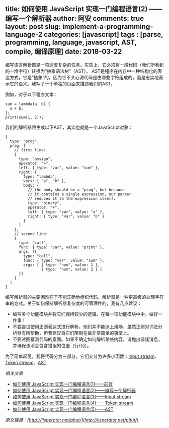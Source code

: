 title: 如何使用 JavaScript 实现一门编程语言(2) —— 编写一个解析器
author: 阿安
comments: true
layout: post
slug: implement-a-programming-language-2
categories: [javascript]
tags : [parse, programming, language, javascript, AST, compile, 编译原理]
date: 2018-03-22
---

编写语言解析器是一项适度复杂的任务。实质上，它必须将一段代码（我们所看到的一堆字符）转换为“抽象语法树”（AST）。
AST是程序在内存中一种结构化的表达方式，它是“抽象”的，因为它不关心源代码是由哪些字符组成的，而是忠实地表示它的语义。我写了一个单独的页面来描述我们的AST。

例如，对于以下程序文本：

    sum = lambda(a, b) {
      a + b;
    };
    print(sum(1, 2));

<!-- more -->

我们的解析器将生成以下AST，其实也就是一个JavaScript对象：

    {
      type: "prog",
      prog: [
        // first line:
        {
          type: "assign",
          operator: "=",
          left: { type: "var", value: "sum" },
          right: {
            type: "lambda",
            vars: [ "a", "b" ],
            body: {
              // the body should be a "prog", but because
              // it contains a single expression, our parser
              // reduces it to the expression itself.
              type: "binary",
              operator: "+",
              left: { type: "var", value: "a" },
              right: { type: "var", value: "b" }
            }
          }
        },
        // second line:
        {
          type: "call",
          func: { type: "var", value: "print" },
          args: [{
            type: "call",
            func: { type: "var", value: "sum" },
            args: [ { type: "num", value: 1 },
                    { type: "num", value: 2 } ]
          }]
        }
      ]
    }

编写解析器的主要困难在于不能正确地组织代码。解析器是一种更高级的处理字符串的方式。关于如何保持解析器复杂度的可管理性的，我有几点建议：

- 编写多个功能模块并将它们保持较少的逻辑。在每一项功能模块中中，做好一件事！
- 不要尝试使用正则表达式进行解析。他们并不能派上用场，虽然正则对词法分析器有所帮助，但我建议将它们限制在做非常简单的事情上。
- 不要试图猜测代码的意图。如果不确定如何解析某些内容，请抛出错误消息，并确保该消息包含错误的位置（行/列）。

为了简单起见，我将代码分为三部分，它们又分为许多小函数：[Input stream](/implement-a-programming-language-3)、[Token stream](/implement-a-programming-language-4)、[AST](/implement-a-programming-language-5)

_相关文章_

- [如何使用 JavaScript 实现一门编程语言(1)——前言](/implement-a-programming-language)
- [如何使用 JavaScript 实现一门编程语言(2)——编写一个解析器](/implement-a-programming-language-2)
- [如何使用 JavaScript 实现一门编程语言(3)——Input stream](/implement-a-programming-language-3)
- [如何使用 JavaScript 实现一门编程语言(4)——Token stream](/implement-a-programming-language-4)
- [如何使用 JavaScript 实现一门编程语言(5)——AST](/implement-a-programming-language-5)



_原文链接：[http://lisperator.net/pltut/](http://lisperator.net/pltut/)_